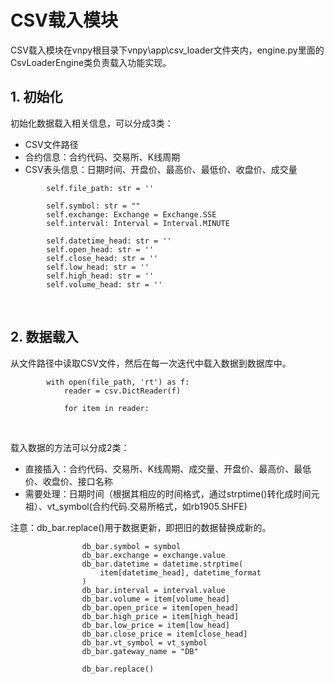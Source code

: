 # CSV载入模块

CSV载入模块在vnpy根目录下vnpy\app\csv_loader文件夹内，engine.py里面的CsvLoaderEngine类负责载入功能实现。

## 1. 初始化
初始化数据载入相关信息，可以分成3类：

- CSV文件路径
- 合约信息：合约代码、交易所、K线周期
- CSV表头信息：日期时间、开盘价、最高价、最低价、收盘价、成交量

```
        self.file_path: str = ''

        self.symbol: str = ""
        self.exchange: Exchange = Exchange.SSE
        self.interval: Interval = Interval.MINUTE

        self.datetime_head: str = ''
        self.open_head: str = ''
        self.close_head: str = ''
        self.low_head: str = ''
        self.high_head: str = ''
        self.volume_head: str = ''
```

&nbsp;

## 2. 数据载入

从文件路径中读取CSV文件，然后在每一次迭代中载入数据到数据库中。
```
        with open(file_path, 'rt') as f:
            reader = csv.DictReader(f)

            for item in reader:
```

&nbsp;

载入数据的方法可以分成2类：
- 直接插入：合约代码、交易所、K线周期、成交量、开盘价、最高价、最低价、收盘价、接口名称
- 需要处理：日期时间（根据其相应的时间格式，通过strptime()转化成时间元祖）、vt_symbol(合约代码.交易所格式，如rb1905.SHFE)

注意：db_bar.replace()用于数据更新，即把旧的数据替换成新的。
```
                db_bar.symbol = symbol
                db_bar.exchange = exchange.value
                db_bar.datetime = datetime.strptime(
                    item[datetime_head], datetime_format
                )
                db_bar.interval = interval.value
                db_bar.volume = item[volume_head]
                db_bar.open_price = item[open_head]
                db_bar.high_price = item[high_head]
                db_bar.low_price = item[low_head]
                db_bar.close_price = item[close_head]
                db_bar.vt_symbol = vt_symbol
                db_bar.gateway_name = "DB"

                db_bar.replace()
```

